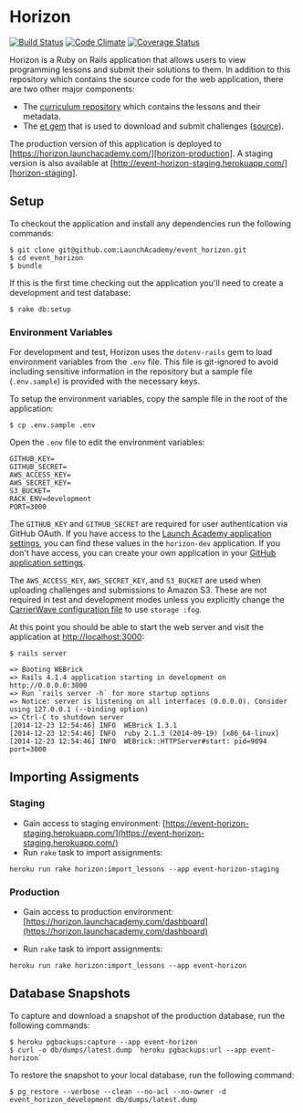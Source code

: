 # Horizon

[![Build Status](https://travis-ci.org/LaunchAcademy/event_horizon.svg?branch=master)](https://travis-ci.org/LaunchAcademy/event_horizon) [![Code Climate](https://codeclimate.com/github/LaunchAcademy/event_horizon.png)](https://codeclimate.com/github/LaunchAcademy/event_horizon) [![Coverage Status](https://coveralls.io/repos/LaunchAcademy/event_horizon/badge.png)](https://coveralls.io/r/LaunchAcademy/event_horizon)

Horizon is a Ruby on Rails application that allows users to view programming lessons and submit their solutions to them. In addition to this repository which contains the source code for the web application, there are two other major components:

* The [curriculum repository][curriculum-repo] which contains the lessons and their metadata.
* The [et gem][et-gem] that is used to download and submit challenges ([source][et-repo]).

The production version of this application is deployed to [https://horizon.launchacademy.com/][horizon-production]. A staging version is also available at [http://event-horizon-staging.herokuapp.com/][horizon-staging].

## Setup

To checkout the application and install any dependencies run the following commands:

```no-highlight
$ git clone git@github.com:LaunchAcademy/event_horizon.git
$ cd event_horizon
$ bundle
```

If this is the first time checking out the application you'll need to create a development and test database:

```no-highlight
$ rake db:setup
```

### Environment Variables

For development and test, Horizon uses the `dotenv-rails` gem to load environment variables from the `.env` file. This file is git-ignored to avoid including sensitive information in the repository but a sample file (`.env.sample`) is provided with the necessary keys.

To setup the environment variables, copy the sample file in the root of the application:

```no-highlight
$ cp .env.sample .env
```

Open the `.env` file to edit the environment variables:

```no-highlight
GITHUB_KEY=
GITHUB_SECRET=
AWS_ACCESS_KEY=
AWS_SECRET_KEY=
S3_BUCKET=
RACK_ENV=development
PORT=3000
```

The `GITHUB_KEY` and `GITHUB_SECRET` are required for user authentication via GitHub OAuth. If you have access to the [Launch Academy application settings][launch-github-apps], you can find these values in the `horizon-dev` application. If you don't have access, you can create your own application in your [GitHub application settings][personal-github-apps].

The `AWS_ACCESS_KEY`, `AWS_SECRET_KEY`, and `S3_BUCKET` are used when uploading challenges and submissions to Amazon S3. These are not required in test and development modes unless you explicitly change the [CarrierWave configuration file][carrierwave-config] to use `storage :fog`.

At this point you should be able to start the web server and visit the application at [http://localhost:3000][localhost]:

```no-highlight
$ rails server

=> Booting WEBrick
=> Rails 4.1.4 application starting in development on http://0.0.0.0:3000
=> Run `rails server -h` for more startup options
=> Notice: server is listening on all interfaces (0.0.0.0). Consider using 127.0.0.1 (--binding option)
=> Ctrl-C to shutdown server
[2014-12-23 12:54:46] INFO  WEBrick 1.3.1
[2014-12-23 12:54:46] INFO  ruby 2.1.3 (2014-09-19) [x86_64-linux]
[2014-12-23 12:54:46] INFO  WEBrick::HTTPServer#start: pid=9094 port=3000
```

## Importing Assigments

### Staging
- Gain access to staging environment:  [https://event-horizon-staging.herokuapp.com/](https://event-horizon-staging.herokuapp.com/)
- Run `rake` task to import assignments:
```no-highlight
heroku run rake horizon:import_lessons --app event-horizon-staging
```

### Production
- Gain access to production environment: [https://horizon.launchacademy.com/dashboard](https://horizon.launchacademy.com/dashboard)

* Run `rake` task to import assignments:
```no-highlight
heroku run rake horizon:import_lessons --app event-horizon
```

## Database Snapshots

To capture and download a snapshot of the production database, run the following commands:

```no-highlight
$ heroku pgbackups:capture --app event-horizon
$ curl -o db/dumps/latest.dump `heroku pgbackups:url --app event-horizon`
```

To restore the snapshot to your local database, run the following command:

```no-highlight
$ pg_restore --verbose --clean --no-acl --no-owner -d event_horizon_development db/dumps/latest.dump
```

[horizon-production]: https://horizon.launchacademy.com/
[horizon-staging]: http://event-horizon-staging.herokuapp.com/
[curriculum-repo]: https://github.com/LaunchAcademy/curriculum
[et-gem]: http://rubygems.org/gems/et
[et-repo]: https://github.com/LaunchAcademy/extraterrestrial
[launch-github-apps]: https://github.com/organizations/LaunchAcademy/settings/applications
[personal-github-apps]: https://github.com/settings/applications
[carrierwave-config]: https://github.com/LaunchAcademy/event_horizon/blob/master/config/initializers/carrierwave.rb
[localhost]: http://localhost:3000
